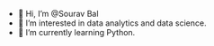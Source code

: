 - 👋 Hi, I’m @Sourav Bal
- 👀 I’m interested in data analytics and data science.
- 🌱 I’m currently learning Python.


<!---
Stranger1894/Stranger1894 is a ✨ special ✨ repository because its `README.md` (this file) appears on your GitHub profile.
You can click the Preview link to take a look at your changes.
--->
